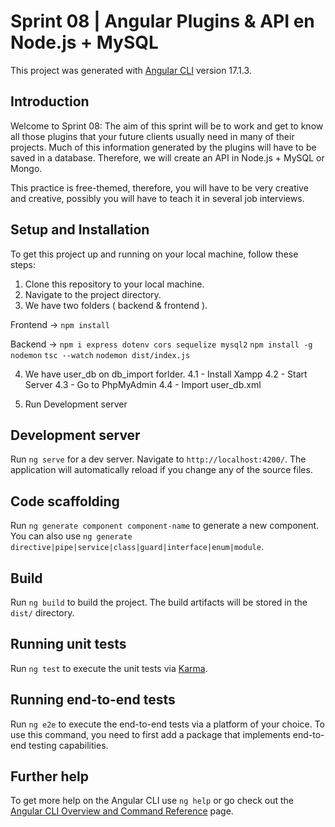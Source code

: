 # Sprint 08 | Angular Plugins & API en Node.js + MySQL

This project was generated with [Angular CLI](https://github.com/angular/angular-cli) version 17.1.3.

## Introduction

Welcome to Sprint 08: The aim of this sprint will be to work and get to know all those plugins that your future clients usually need in many of their projects. Much of this information generated by the plugins will have to be saved in a database. Therefore, we will create an API in Node.js + MySQL or Mongo.

This practice is free-themed, therefore, you will have to be very creative and creative, possibly you will have to teach it in several job interviews.

## Setup and Installation

To get this project up and running on your local machine, follow these steps:

1. Clone this repository to your local machine.
2. Navigate to the project directory.
3. We have two folders ( backend & frontend ).

Frontend →
`npm install`

Backend →
`npm i express dotenv cors sequelize mysql2`
`npm install -g nodemon`
`tsc --watch`
`nodemon dist/index.js`

4. We have user_db on db_import forlder.
   4.1 - Install Xampp
   4.2 - Start Server
   4.3 - Go to PhpMyAdmin
   4.4 - Import user_db.xml

5. Run Development server

## Development server

Run `ng serve` for a dev server. Navigate to `http://localhost:4200/`. The application will automatically reload if you change any of the source files.

## Code scaffolding

Run `ng generate component component-name` to generate a new component. You can also use `ng generate directive|pipe|service|class|guard|interface|enum|module`.

## Build

Run `ng build` to build the project. The build artifacts will be stored in the `dist/` directory.

## Running unit tests

Run `ng test` to execute the unit tests via [Karma](https://karma-runner.github.io).

## Running end-to-end tests

Run `ng e2e` to execute the end-to-end tests via a platform of your choice. To use this command, you need to first add a package that implements end-to-end testing capabilities.

## Further help

To get more help on the Angular CLI use `ng help` or go check out the [Angular CLI Overview and Command Reference](https://angular.io/cli) page.
